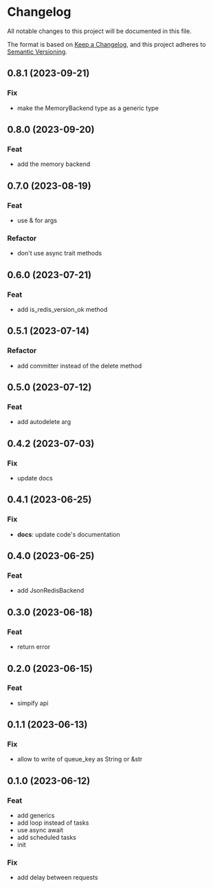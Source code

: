 # Changelog

All notable changes to this project will be documented in this file.

The format is based on [Keep a Changelog](https://keepachangelog.com/en/1.0.0/),
and this project adheres to [Semantic Versioning](https://semver.org/spec/v2.0.0.html).

## 0.8.1 (2023-09-21)

### Fix

- make the MemoryBackend type as a generic type

## 0.8.0 (2023-09-20)

### Feat

- add the memory backend

## 0.7.0 (2023-08-19)

### Feat

- use & for args

### Refactor

- don't use async trait methods

## 0.6.0 (2023-07-21)

### Feat

- add is_redis_version_ok method

## 0.5.1 (2023-07-14)

### Refactor

- add committer instead of the delete method

## 0.5.0 (2023-07-12)

### Feat

- add autodelete arg

## 0.4.2 (2023-07-03)

### Fix

- update docs

## 0.4.1 (2023-06-25)

### Fix

- **docs**: update code's documentation

## 0.4.0 (2023-06-25)

### Feat

- add JsonRedisBackend

## 0.3.0 (2023-06-18)

### Feat

- return error

## 0.2.0 (2023-06-15)

### Feat

- simpify api

## 0.1.1 (2023-06-13)

### Fix

- allow to write of queue_key as String or &str

## 0.1.0 (2023-06-12)

### Feat

- add generics
- add loop instead of tasks
- use async await
- add scheduled tasks
- init

### Fix

- add delay between requests
